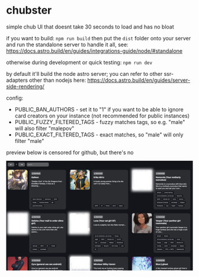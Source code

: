 # chubster

simple chub UI that doesnt take 30 seconds to load and has no bloat

if you want to build: `npm run build` then put the `dist` folder onto your server and run the standalone server to handle it all, see: https://docs.astro.build/en/guides/integrations-guide/node/#standalone

otherwise during development or quick testing: `npm run dev`

by default it'll build the node astro server; you can refer to other ssr-adapters other than nodejs here: https://docs.astro.build/en/guides/server-side-rendering/

config:
- PUBLIC_BAN_AUTHORS - set it to "1" if you want to be able to ignore card creators on your instance (not recommended for public instances)
- PUBLIC_FUZZY_FILTERED_TAGS - fuzzy matches tags, so e.g. "male" will also filter "malepov"
- PUBLIC_EXACT_FILTERED_TAGS - exact matches, so "male" will only filter "male"

preview below is censored for github, but there's no 

![preview](preview.png)